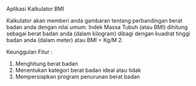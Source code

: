 Aplikasi Kalkulator BMI

Kalkulator akan memberi anda gambaran tentang perbandingan berat badan anda dengan nilai umum. Indek Massa Tubuh (atau BMI) dihitung sebagai berat badan anda (dalam kilogram) dibagi dengan kuadrat tinggi badan anda (dalam meter) atau BMI = Kg/M 2.

Keunggulan Fitur :
1. Menghitung berat badan
2. Menentukan kategori berat badan ideal atau tidak
3. Mempersiapkan program penurunan berat badan
